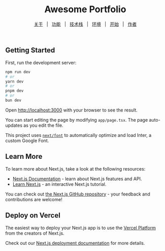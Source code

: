 <h1 align="center">Awesome Portfolio</h1>

<p align="center">
  <a href="#Getting Started">关于</a> &#xa0; | &#xa0;
  <a href="#功能">功能</a> &#xa0; | &#xa0;
  <a href="#技术栈">技术栈</a> &#xa0; | &#xa0;
  <a href="#环境">环境</a> &#xa0; | &#xa0;
  <a href="#开始">开始</a> &#xa0; | &#xa0;
  <a href="https://github.com/wylu1037" target="_blank">作者</a>
</p>

<br>


## Getting Started

First, run the development server:

```bash
npm run dev
# or
yarn dev
# or
pnpm dev
# or
bun dev
```

Open [http://localhost:3000](http://localhost:3000) with your browser to see the result.

You can start editing the page by modifying `app/page.tsx`. The page auto-updates as you edit the file.

This project uses [`next/font`](https://nextjs.org/docs/basic-features/font-optimization) to automatically optimize and load Inter, a custom Google Font.

## Learn More

To learn more about Next.js, take a look at the following resources:

- [Next.js Documentation](https://nextjs.org/docs) - learn about Next.js features and API.
- [Learn Next.js](https://nextjs.org/learn) - an interactive Next.js tutorial.

You can check out [the Next.js GitHub repository](https://github.com/vercel/next.js/) - your feedback and contributions are welcome!

## Deploy on Vercel

The easiest way to deploy your Next.js app is to use the [Vercel Platform](https://vercel.com/new?utm_medium=default-template&filter=next.js&utm_source=create-next-app&utm_campaign=create-next-app-readme) from the creators of Next.js.

Check out our [Next.js deployment documentation](https://nextjs.org/docs/deployment) for more details.
